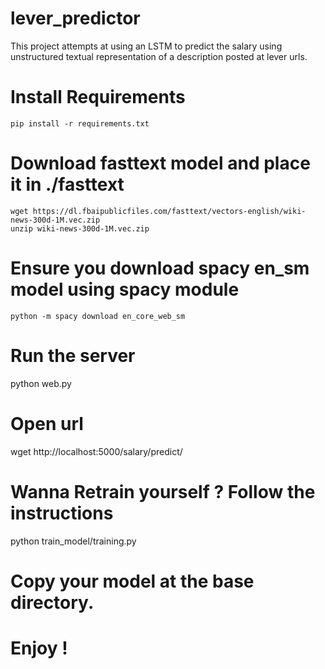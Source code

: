 # lever_predictor
This project attempts at using an LSTM to predict the salary using unstructured textual representation of a description posted at lever urls.

# Install Requirements
	pip install -r requirements.txt

# Download fasttext model and place it in ./fasttext 
	wget https://dl.fbaipublicfiles.com/fasttext/vectors-english/wiki-news-300d-1M.vec.zip
	unzip wiki-news-300d-1M.vec.zip

# Ensure you download spacy en_sm model using spacy module
	python -m spacy download en_core_web_sm

# Run the server
  python web.py
  
# Open url 
  wget http://localhost:5000/salary/predict/<url>
	
# Wanna Retrain yourself ? Follow the instructions
  python train_model/training.py

# Copy your model at the base directory.

# Enjoy !
